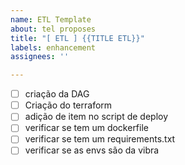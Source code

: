```yaml
---
name: ETL Template
about: tel proposes
title: "[ ETL ] {{TITLE ETL}}"
labels: enhancement
assignees: ''

---
```


- [ ] criação da DAG
- [ ] Criação do terraform
- [ ] adição de item no script de deploy
- [ ] verificar se tem um dockerfile
- [ ] verificar se tem um requirements.txt
- [ ] verificar se as envs são da vibra
